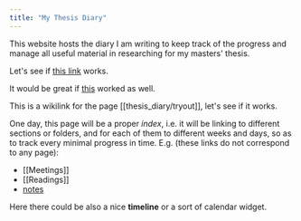 ```yaml
---
title: "My Thesis Diary"
---
```


This website hosts the diary I am writing to keep track of the progress and manage all useful material in researching for my masters' thesis.

Let's see if [this link](/thesis_diary/prova1.md) works.

It would be great if [this](thesis_diary/tryout.md) worked as well. 

This is a wikilink for the page [[thesis_diary/tryout]], let's see if it works.

One day, this page will be a proper *index*, i.e. it will be linking to different sections or folders, and for each of them to different weeks and days, so as to track every minimal progress in time.
E.g. (these links do not correspond to any page):

* [[Meetings]]
* [[Readings]]
* [notes](content/notes)


Here there could be also a nice **timeline** or a sort of calendar widget.


